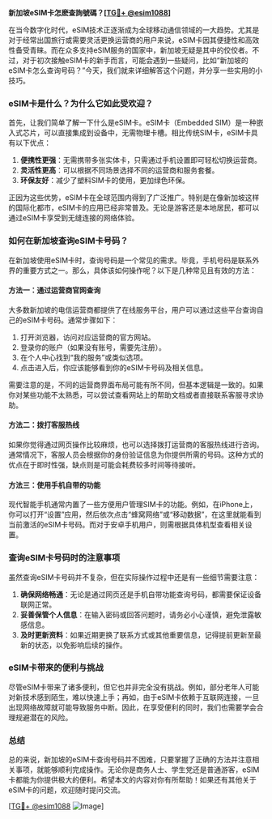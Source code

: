 **新加坡eSIM卡怎麽查詢號碼？[[TG💪+ @esim1088](https://t.me/s/esim1088)]**

在当今数字化时代，eSIM技术正逐渐成为全球移动通信领域的一大趋势。尤其是对于经常出国旅行或需要灵活更换运营商的用户来说，eSIM卡因其便捷性和高效性备受青睐。而在众多支持eSIM服务的国家中，新加坡无疑是其中的佼佼者。不过，对于初次接触eSIM卡的新手而言，可能会遇到一些疑问，比如“新加坡的eSIM卡怎么查询号码？”今天，我们就来详细解答这个问题，并分享一些实用的小技巧。

### eSIM卡是什么？为什么它如此受欢迎？

首先，让我们简单了解一下什么是eSIM卡。eSIM卡（Embedded SIM）是一种嵌入式芯片，可以直接集成到设备中，无需物理卡槽。相比传统SIM卡，eSIM卡具有以下优点：

1. **便携性更强**：无需携带多张实体卡，只需通过手机设置即可轻松切换运营商。
2. **灵活性更高**：可以根据不同场景选择不同的运营商和服务套餐。
3. **环保友好**：减少了塑料SIM卡的使用，更加绿色环保。

正因为这些优势，eSIM卡在全球范围内得到了广泛推广。特别是在像新加坡这样的国际化都市，eSIM卡的应用已经非常普及。无论是游客还是本地居民，都可以通过eSIM卡享受到无缝连接的网络体验。

### 如何在新加坡查询eSIM卡号码？

在新加坡使用eSIM卡时，查询号码是一个常见的需求。毕竟，手机号码是联系外界的重要方式之一。那么，具体该如何操作呢？以下是几种常见且有效的方法：

#### 方法一：通过运营商官网查询

大多数新加坡的电信运营商都提供了在线服务平台，用户可以通过这些平台查询自己的eSIM卡号码。通常步骤如下：

1. 打开浏览器，访问对应运营商的官方网站。
2. 登录你的账户（如果没有账号，需要先注册）。
3. 在个人中心找到“我的服务”或类似选项。
4. 点击进入后，你应该能够看到你的eSIM卡号码及相关信息。

需要注意的是，不同的运营商界面布局可能有所不同，但基本逻辑是一致的。如果你对某些功能不太熟悉，可以尝试查看网站上的帮助文档或者直接联系客服寻求协助。

#### 方法二：拨打客服热线

如果你觉得通过网页操作比较麻烦，也可以选择拨打运营商的客服热线进行咨询。通常情况下，客服人员会根据你的身份验证信息为你提供所需的号码。这种方式的优点在于即时性强，缺点则是可能会耗费较多时间等待接听。

#### 方法三：使用手机自带的功能

现代智能手机通常内置了一些方便用户管理SIM卡的功能。例如，在iPhone上，你可以打开“设置”应用，然后依次点击“蜂窝网络”或“移动数据”，在这里就能看到当前激活的eSIM卡号码。而对于安卓手机用户，则需根据具体机型查看相关设置。

### 查询eSIM卡号码时的注意事项

虽然查询eSIM卡号码并不复杂，但在实际操作过程中还是有一些细节需要注意：

1. **确保网络畅通**：无论是通过网页还是手机自带功能查询号码，都需要保证设备联网正常。
2. **妥善保管个人信息**：在输入密码或回答问题时，请务必小心谨慎，避免泄露敏感信息。
3. **及时更新资料**：如果近期更换了联系方式或其他重要信息，记得提前更新至最新的状态，以免影响后续的操作。

### eSIM卡带来的便利与挑战

尽管eSIM卡带来了诸多便利，但它也并非完全没有挑战。例如，部分老年人可能对新技术感到陌生，难以快速上手；再如，由于eSIM卡依赖于互联网连接，一旦出现网络故障就可能导致服务中断。因此，在享受便利的同时，我们也需要学会合理规避潜在的风险。

### 总结

总的来说，新加坡的eSIM卡查询号码并不困难，只要掌握了正确的方法并注意相关事项，就能够顺利完成操作。无论你是商务人士、学生党还是普通游客，eSIM卡都能为你提供极大的便利。希望本文的内容对你有所帮助！如果还有其他关于eSIM卡的问题，欢迎随时提问交流。

[[TG💪+ @esim1088](https://t.me/s/esim1088) ![Image](https://i.postimg.cc/4NQfJmqS/Snipaste-2025-05-13-00-14-12.png)]